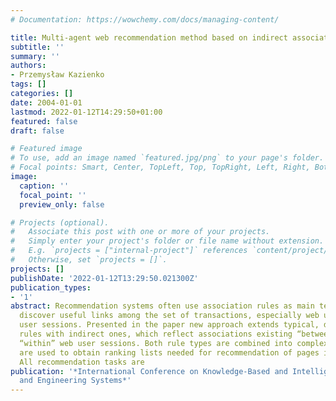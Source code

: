 ```yaml
---
# Documentation: https://wowchemy.com/docs/managing-content/

title: Multi-agent web recommendation method based on indirect association rules
subtitle: ''
summary: ''
authors:
- Przemysław Kazienko
tags: []
categories: []
date: 2004-01-01
lastmod: 2022-01-12T14:29:50+01:00
featured: false
draft: false

# Featured image
# To use, add an image named `featured.jpg/png` to your page's folder.
# Focal points: Smart, Center, TopLeft, Top, TopRight, Left, Right, BottomLeft, Bottom, BottomRight.
image:
  caption: ''
  focal_point: ''
  preview_only: false

# Projects (optional).
#   Associate this post with one or more of your projects.
#   Simply enter your project's folder or file name without extension.
#   E.g. `projects = ["internal-project"]` references `content/project/deep-learning/index.md`.
#   Otherwise, set `projects = []`.
projects: []
publishDate: '2022-01-12T13:29:50.021300Z'
publication_types:
- '1'
abstract: Recommendation systems often use association rules as main technique to
  discover useful links among the set of transactions, especially web usage data–historical
  user sessions. Presented in the paper new approach extends typical, direct association
  rules with indirect ones, which reflect associations existing “between” rather than
  “within” web user sessions. Both rule types are combined into complex rules which
  are used to obtain ranking lists needed for recommendation of pages in the web site.
  All recommendation tasks are
publication: '*International Conference on Knowledge-Based and Intelligent Information
  and Engineering Systems*'
---
```

